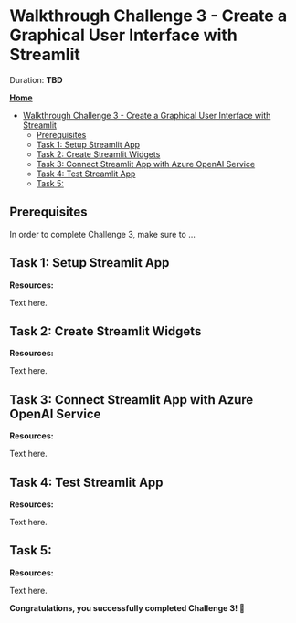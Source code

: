# Walkthrough Challenge 3 -  Create a Graphical User Interface with Streamlit

Duration: **TBD**

**[Home](.../../.../../Readme.md)**

- [Walkthrough Challenge 3 -  Create a Graphical User Interface with Streamlit](#walkthrough-challenge-3----create-a-graphical-user-interface-with-streamlit)
  - [Prerequisites](#prerequisites)
  - [Task 1: Setup Streamlit App](#task-1-setup-streamlit-app)
  - [Task 2: Create Streamlit Widgets](#task-2-create-streamlit-widgets)
  - [Task 3: Connect Streamlit App with Azure OpenAI Service](#task-3-connect-streamlit-app-with-azure-openai-service)
  - [Task 4: Test Streamlit App](#task-4-test-streamlit-app)
  - [Task 5:](#task-5)

## Prerequisites

In order to complete Challenge 3, make sure to ...

## Task 1: Setup Streamlit App

**Resources:**

Text here.

## Task 2: Create Streamlit Widgets

**Resources:**

Text here.

## Task 3: Connect Streamlit App with Azure OpenAI Service

**Resources:**

Text here.

## Task 4: Test Streamlit App

**Resources:**

Text here.

## Task 5:

**Resources:**

Text here.

**Congratulations, you successfully completed Challenge 3! 🚀**
